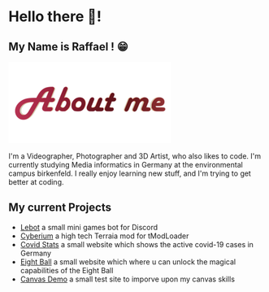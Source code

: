# Hello there 👋!

## My Name is Raffael ! 😁

![About me](https://github.com/RaffaelSchaefer/RaffaelSchaefer/blob/master/img/about_me.png?raw=true)

I'm a Videographer, Photographer and 3D Artist, who also likes to code.
I'm currently studying Media informatics in Germany at the environmental campus birkenfeld. 
I really enjoy learning new stuff, and I'm trying to get better at coding.

## My current Projects

- [Lebot] a small mini games bot for Discord
- [Cyberium] a high tech Terraia mod for tModLoader
- [Covid Stats] a small website which shows the active covid-19 cases in Germany
- [Eight Ball] a small website which where u can unlock the magical capabilities of the Eight Ball
- [Canvas Demo] a small test site to imporve upon my canvas skills

[Lebot]: https://github.com/RaffaelSchaefer/LeBot
[Cyberium]: https://github.com/RaffaelSchaefer/Cyberium
[Covid Stats]: https://raffaelschaefer.github.io/CovidStats/
[Eight Ball]: https://raffaelschaefer.github.io/EightBall/
[Canvas Demo]: https://raffaelschaefer.github.io/CanvasDemo/
